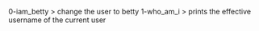 0-iam_betty > change the user to betty
1-who_am_i > prints the effective username of the current user
